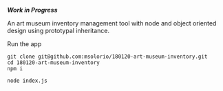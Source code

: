 **_Work in Progress_**

An art museum inventory management tool with node and object oriented design using prototypal inheritance.

Run the app
```
git clone git@github.com:msolorio/180120-art-museum-inventory.git
cd 180120-art-museum-inventory
npm i

node index.js
```
